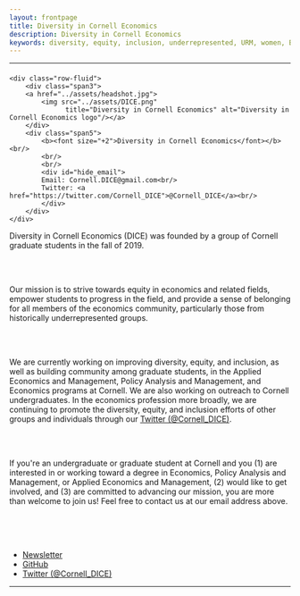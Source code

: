 ```yaml
---
layout: frontpage
title: Diversity in Cornell Economics
description: Diversity in Cornell Economics
keywords: diversity, equity, inclusion, underrepresented, URM, women, BIPOC, LGBTQ+, econ, economics, Cornell
---
```



<!--[curriculum vitae ![CV as pdf]({{ BASE_PATH }}/pages/icons16/pdf-icon.png)]({{ BASE_PATH }}/assets/CV.pdf)<br/>-->


---
<body>


<div class="container-narrow">
  <div class="content">

<div class="row-fluid">
  <div class="span12">
  
  <div class="container">
<h4><a name="contact"></a><!--contact--></h4>

    <div class="row-fluid">
        <div class="span3">
        <a href="../assets/headshot.jpg">
            <img src="../assets/DICE.png"
                  title="Diversity in Cornell Economics" alt="Diversity in Cornell Economics logo"/></a>
        </div>
        <div class="span5">
            <b><font size="+2">Diversity in Cornell Economics</font></b><br/>
            <br/>
            <br/>
            <div id="hide_email">
            Email: Cornell.DICE@gmail.com<br/>
            Twitter: <a href="https://twitter.com/Cornell_DICE">@Cornell_DICE</a><br/>
            </div>
        </div> 
    </div>
</div>

 
Diversity in Cornell Economics (DICE) was founded by a group of Cornell graduate students in the fall of 2019.

<br>
<br>

Our mission is to strive towards equity in economics and related fields, empower students to progress in the field, and provide a sense of belonging for all members of the economics community, particularly those from historically underrepresented groups.

<br>
<br>

We are currently working on improving diversity, equity, and inclusion, as well as building community among graduate students, in the Applied Economics and Management, Policy Analysis and Management, and Economics programs at Cornell. We are also working on outreach to Cornell undergraduates. In the economics profession more broadly, we are continuing to promote the diversity, equity, and inclusion efforts of other groups and individuals through our <a href="https://twitter.com/Cornell_DICE">Twitter (@Cornell_DICE)</a>.

<br>
<br>

If you're an undergraduate or graduate student at Cornell and you (1) are interested in or working toward a degree in Economics, Policy Analysis and Management, or Applied Economics and Management, (2) would like to get involved, and (3) are committed to advancing our mission, you are more than welcome to join us! Feel free to contact us at our email address above.

<br>
<br>
<br>


<!-- <div class="container">
<h4><a name="contact"></a>contact</h4>

    <div class="row-fluid">
        <div class="span5">
            Diversity in Cornell Economics<br/>
            Email: speakingeconomics@gmail.com<br/>
        </div>
    </div>
</div>
-->

<!--
        <div class="span2">
        <a href="../assets/headshot.jpg">
            <img src="../assets/headshot.jpg"
                  title="Diversity in Cornell Economics" alt="Diversity in Cornell Economics"/></a>
        </div>
        -->
    

<div class="navbar">
  <div class="navbar-inner">
      <ul class="nav">
      	 <li><a href="{{ BASE_PATH}}/pages/newsletter.html">Newsletter</a></li>
          <li><a href="https://github.com/Diversity-in-Cornell-Economics">GitHub</a></li>
          <li><a href="https://twitter.com/Cornell_DICE">Twitter (@Cornell_DICE)</a></li>
      </ul>
  </div>
</div>
  

  </div>
</div>

</div>
<hr>
<span id="lastModified"></span>

</div>
</body>